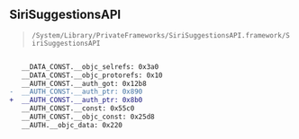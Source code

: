 ## SiriSuggestionsAPI

> `/System/Library/PrivateFrameworks/SiriSuggestionsAPI.framework/SiriSuggestionsAPI`

```diff

   __DATA_CONST.__objc_selrefs: 0x3a0
   __DATA_CONST.__objc_protorefs: 0x10
   __AUTH_CONST.__auth_got: 0x12b8
-  __AUTH_CONST.__auth_ptr: 0x890
+  __AUTH_CONST.__auth_ptr: 0x8b0
   __AUTH_CONST.__const: 0x55c0
   __AUTH_CONST.__objc_const: 0x25d8
   __AUTH.__objc_data: 0x220

```
